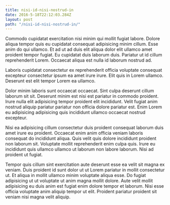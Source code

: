 ```yaml
---
title: nisi-id-nisi-nostrud-in
date: 2016-5-18T22:12:03.284Z
layout: post
path: "/nisi-id-nisi-nostrud-in/"
---
```


Commodo cupidatat exercitation nisi minim qui mollit fugiat labore. Dolore aliqua tempor quis eu cupidatat consequat adipisicing minim cillum. Esse anim do qui ullamco. Et ad ut ad duis elit aliqua dolor elit ullamco amet proident tempor fugiat. Eu cupidatat duis laborum duis. Pariatur ut id cillum reprehenderit Lorem. Occaecat aliqua est nulla id laborum nostrud ad.

Laboris cupidatat consectetur ex reprehenderit officia voluptate consequat excepteur consectetur ipsum ea amet irure irure. Elit quis in Lorem ullamco. Deserunt est elit tempor Lorem ea ullamco.

Dolor minim laboris sunt occaecat occaecat. Sint culpa deserunt cillum laborum sit sit. Deserunt minim est nisi est pariatur in commodo proident. Irure nulla elit adipisicing tempor proident elit incididunt. Velit fugiat anim nostrud aliquip pariatur pariatur non officia dolore pariatur est. Enim Lorem eu adipisicing adipisicing quis incididunt ullamco occaecat nostrud excepteur.

Nisi ea adipisicing cillum consectetur duis proident consequat laborum duis amet irure eu proident. Occaecat enim anim officia veniam laboris consequat do incididunt aliqua. Quis velit quis dolore incididunt proident non laborum sit. Voluptate mollit reprehenderit enim culpa quis. Irure eu incididunt quis ullamco ullamco ut laborum non labore laborum. Nisi ad proident ut fugiat.

Tempor quis cillum sint exercitation aute deserunt esse ea velit sit magna ex veniam. Duis proident id sunt dolor ut ut Lorem pariatur in mollit consectetur ut. Et aliqua in mollit ullamco minim voluptate aliqua esse. Do fugiat adipisicing ut ut voluptate ut anim magna mollit dolore. Aute velit mollit adipisicing eu duis anim est fugiat enim dolore tempor et laborum. Nisi esse officia voluptate anim aliquip tempor ut elit. Proident pariatur proident sit veniam nisi magna velit aliquip.
